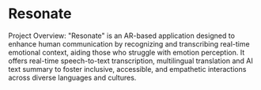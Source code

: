 # Resonate
Project Overview:
"Resonate" is an AR-based application designed to enhance human communication by recognizing and transcribing real-time emotional context, aiding those who struggle with emotion perception. It offers real-time speech-to-text transcription, multilingual translation and AI text summary to foster inclusive, accessible, and empathetic interactions across diverse languages and cultures.
